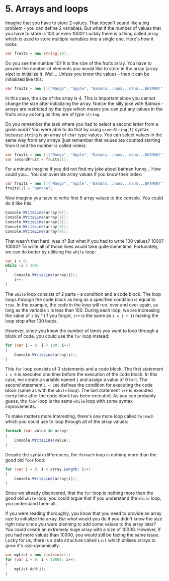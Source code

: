 # 5. Arrays and loops

Imagine that you have to store 2 values. That doesn't sound like a big problem - you can define 2 variables. But what if the number of values that you have to store is 100 or even 1000? Luckily there is a thing called array which is used to store multiple variables into a single one. Here's how it looks:
```csharp
var fruits = new string[10];
```
Do you see the number 10? It is the size of the fruits array. You have to provide the number of elements you would like to store in the array (array size) to initialize it. Well... Unless you know the values - then it can be initialized like this:
```csharp
var fruits = new []{"Mango", "Apple", "Banana...nana...nana...BATMAN!", "Orange"};
```
In this case, the size of the array is 4. This is important since you cannot change the size after initializing the array. Notice the silly joke with Batman - arrays are restricted by the type which means you can put any values in the fruits array as long as they are of type `string`.


Do you remember the task where you had to select a second letter from a given word? You were able to do that by using `givenString[1]` syntax because `string` is an array of `char` type values. You can select values in the same way from any arrays (just remember that values are counted starting from 0 and the number is called index):
```csharp
var fruits = new []{"Mango", "Apple", "Banana...nana...nana...BATMAN!", "Orange"};
var secondFruit = fruits[1];
```
For a minute imagine if you did not find my joke about batman funny... How could you... You can override array values if you know their index:
```csharp
var fruits = new []{"Mango", "Apple", "Banana...nana...nana...BATMAN!", "Orange"};
fruits[2] = "Banana";
```
Now imagine you have to write first 5 array values to the console. You could do it like this:
```csharp
Console.WriteLine(array[0]);
Console.WriteLine(array[1]);
Console.WriteLine(array[2]);
Console.WriteLine(array[3]);
Console.WriteLine(array[4]);
```
That wasn't that hard, was it? But what if you had to write 100 values? 1000? 10000? To write all of those lines would take quite some time. Fortunately, we can do better by utilising the `while` loop:
```csharp
var i = 0;
while (i < 100)
{
    Console.WriteLine(array[i]);
    i++;
}
```
The `while` loop consists of 2 parts - a condition and a code block. The loop loops through the code block as long as a specified condition is equal to `true`. In the example, the code in the loop will run, over and over again, as long as the variable `i` is less than 100. During each loop, we are increasing the value of `i` by 1 (if you forgot, `i++` is the same as `i = i + 1`) making the loop stop after 100 loops. 

However, since you know the number of times you want to loop through a block of code, you could use the `for` loop instead:
```csharp
for (var i = 0; i < 100; i++)
{
    Console.WriteLine(array[i]);
}
```
This `for` loop consists of 3 statements and a code block. The first statement `i = 0` is executed one time before the execution of the code block. In this case, we create a variable named `i` and assign a value of 0 to it. The second statement `i < 100` defines the condition for executing the code block (same as with the `while` loop). The last statement `i++` is executed every time after the code block has been executed. As you can probably guess, the `foor` loop is the same `while` loop with some syntax improvements.

To make matters more interesting, there's one more loop called `foreach` which you could use to loop through all of the array values: 
```csharp
foreach (var value in array)
{
    Console.WriteLine(value);
}
```
Despite the syntax differences, the `foreach` loop is nothing more than the good old `foor` loop:
```csharp
for (var i = 0; i < array.Length; i++)
{
    Console.WriteLine(array[i]);
}
```
Since we already discovered, that the `for` loop is nothing more than the good old `while` loop, you could argue that if you understand the `while` loop, you understand them all.


If you were reading thoroughly, you know that you need to provide an array size to initialize the array. But what would you do if you didn't know the size right now since you were planning to add some values to the array later? You could create an extremely huge array with a size of 10000. However, if you had more values than 10000, you would still be facing the same issue. Lucky for us, there is a data structure called `List` which utilises arrays to grow it's size dynamically:
```csharp
var myList = new List<int>();
for (var i = 0; i < 10000; i++)
{
    myList.Add(i);
}
```
